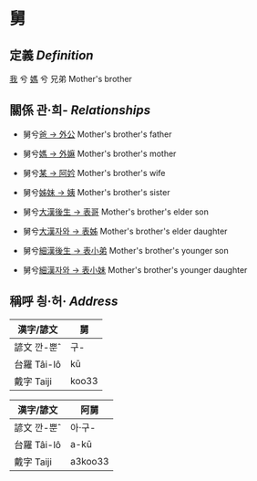 # 舅
## 定義 _Definition_
[我](member1.md) 兮 [媽](member2.md) 兮 兄弟 Mother's brother

## 關係 관·희- _Relationships_

- 舅兮[爸 → 外公](member13.md) Mother's brother's father

- 舅兮[媽 → 外嫲](member14.md) Mother's brother's mother

- 舅兮[某 → 阿妗](member51.md) Mother's brother's wife

- 舅兮[姊妹 → 姨](member15.md) Mother's brother's sister

- 舅兮[大漢後生 → 表哥](member47.md) Mother's brother's elder son

- 舅兮[大漢자와 → 表姊](member48.md) Mother's brother's elder daughter

- 舅兮[細漢後生 → 表小弟](member49.md) Mother's brother's younger son

- 舅兮[細漢자와 → 表小妹](member50.md) Mother's brother's younger daughter



## 稱呼 칑·허· _Address_

漢字/諺文 | 舅
--- | ---
諺文 깐-뿐ˆ | 구-
台羅 Tâi-lô | kū
戴字 Taiji | koo33


漢字/諺文 | 阿舅
--- | ---
諺文 깐-뿐ˆ | 아·구-
台羅 Tâi-lô | a-kū
戴字 Taiji | a3koo33


